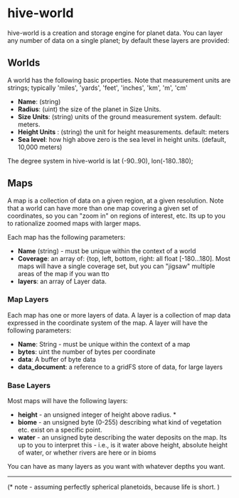 # hive-world

hive-world is a creation and storage engine for planet data. You can layer any number of data on a single planet; by default these layers are provided:  

## Worlds

A world has the following basic properties. Note that measurement units are strings;
typically 'miles', 'yards', 'feet', 'inches', 'km', 'm', 'cm'

* **Name**: (string)
* **Radius**: (uint) the size of the planet in Size Units. 
* **Size Units**: (string) units of the ground measurement system. default: meters.
* **Height Units** : (string) the unit for height measurements.  default: meters
* **Sea level**: how high above zero is the sea level in height units. (default, 10,000 meters)

The degree system in hive-world is lat (-90..90), lon(-180..180);

## Maps

A map is a collection of data on a given region, at a given resolution. Note that a world can have more than one map
covering a given set of coordinates, so you can "zoom in" on regions of interest, etc. Its up to you to rationalize
zoomed maps with larger maps. 

Each map has the following parameters:

* **Name** (string) - must be unique within the context of a world
* **Coverage**: an array of: {top, left, bottom, right: all float [-180...180]. 
  Most maps will have a single coverage set, but you can "jigsaw" multiple areas of the map if you wan tto 
* **layers**: an array of Layer data. 

### Map Layers

Each map has one or more layers of data. A layer is a collection of map data expressed in the coordinate system of the map.
A layer will have the following parameters: 

* **Name**: String - must be unique within the context of a map
* **bytes**: uint the number of bytes per coordinate
* **data**: A buffer of byte data
* **data_document**: a reference to a gridFS store of data, for large layers

### Base Layers

Most maps will have the following layers: 

* **height** - an unsigned integer of height above radius. *
* **biome** - an unsigned byte (0-255) describing what kind of vegetation etc. exist on a specific point. 
* **water** - an unsigned byte describing the water deposits on the map. 
  Its up to you to interpret this - i.e., is it water above height, absolute height of water, or whether rivers are here or in bioms

You can have as many layers as you want with whatever depths you want. 

----------------------
(* note - assuming perfectly spherical planetoids, because life is short. )
